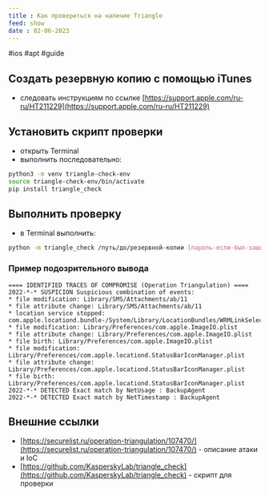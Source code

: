 ```yaml
---
title : Как провериться на наличие Triangle
feed: show
date : 02-06-2023
---
```


#ios #apt #guide

## Создать резервную копию с помощью iTunes

- следовать инструкциям по ссылке [https://support.apple.com/ru-ru/HT211229](https://support.apple.com/ru-ru/HT211229)

## Установить скрипт проверки

- открыть Terminal
- выполнить последовательно:

```bash
python3 -m venv triangle-check-env
source triangle-check-env/bin/activate
pip install triangle_check
```

## Выполнить проверку

- в Terminal выполнить:

```bash
python -m triangle_check /путь/до/резервной-копии [пароль-если-был-зашифрован]   
```

### Пример подозрительного вывода

```
==== IDENTIFIED TRACES OF COMPROMISE (Operation Triangulation) ====
2022-*-* SUSPICION Suspicious combination of events: 
* file modification: Library/SMS/Attachments/ab/11
* file attribute change: Library/SMS/Attachments/ab/11
* location service stopped: com.apple.locationd.bundle-/System/Library/LocationBundles/WRMLinkSelection.bundle
* file modification: Library/Preferences/com.apple.ImageIO.plist
* file attribute change: Library/Preferences/com.apple.ImageIO.plist
* file birth: Library/Preferences/com.apple.ImageIO.plist
* file modification: Library/Preferences/com.apple.locationd.StatusBarIconManager.plist
* file attribute change: Library/Preferences/com.apple.locationd.StatusBarIconManager.plist
* file birth: Library/Preferences/com.apple.locationd.StatusBarIconManager.plist
2022-*-* DETECTED Exact match by NetUsage : BackupAgent
2022-*-* DETECTED Exact match by NetTimestamp : BackupAgent
```

## Внешние ссылки

- [https://securelist.ru/operation-triangulation/107470/](https://securelist.ru/operation-triangulation/107470/) - описание атаки и IoC
- [https://github.com/KasperskyLab/triangle_check](https://github.com/KasperskyLab/triangle_check) - скрипт для проверки
